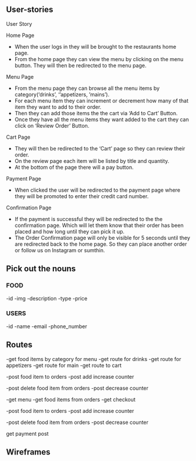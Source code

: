 ## User-stories

User Story

Home Page

- When the user logs in they will be brought to the restaurants home page.
- From the home page they can view the menu by clicking on the menu button. They will then be redirected to the menu page.

Menu Page

- From the menu page they can browse all the menu items by category(‘drinks’, ‘’appetizers, ’mains’).
- For each menu item they can increment or decrement how many of that item they want to add to their order.
- Then they can add those items the the cart via ‘Add to Cart’ Button.
- Once they have all the menu items they want added to the cart they can click on ‘Review Order’ Button.

Cart Page

- They will then be redirected to the ‘Cart’ page so they can review their order.
- On the review page each item will be listed by title and quantity.
- At the bottom of the page there will a pay button.

Payment Page

- When clicked the user will be redirected to the payment page where they will be promoted to enter their credit card number.

Confirmation Page

- If the payment is successful they will be redirected to the the confirmation page. Which will let them know that their order has been placed and how long until they can pick it up.
- The Order Confirmation page will only be visible for 5 seconds until they are redirected back to the home page. So they can place another order or follow us on Instagram or sumthin.

## Pick out the nouns

### FOOD

-id
-img
-description
-type
-price

### USERS

-id
-name
-email
-phone_number

## Routes

<!-- menu -->

-get food items by category for menu
-get route for drinks
-get route for appetizers
-get route for main
-get route to cart

-post food item to orders
-post add increase counter

-post delete food item from orders
-post decrease counter

<!-- cart -->

-get menu
-get food items from orders
-get checkout

-post food item to orders
-post add increase counter

-post delete food item from orders
-post decrease counter

<!-- checkout -->

get payment
post

## Wireframes
